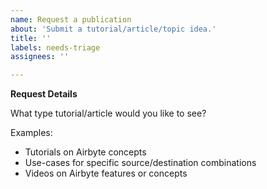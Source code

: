 ```yaml
---
name: Request a publication
about: 'Submit a tutorial/article/topic idea.'
title: ''
labels: needs-triage
assignees: ''

---
```


**Request Details**

What type tutorial/article would you like to see?

Examples:
- Tutorials on Airbyte concepts
- Use-cases for specific source/destination combinations
- Videos on Airbyte features or concepts

